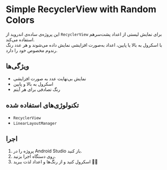 # Simple RecyclerView with Random Colors

این پروژه‌ی ساده‌ی اندروید از `RecyclerView` برای نمایش لیستی از اعداد پشت‌سرهم استفاده می‌کند.  
با اسکرول به بالا یا پایین، اعداد به‌صورت افزایشی نمایش داده می‌شوند و هر عدد رنگ رندوم مخصوص خود را دارد.

## ویژگی‌ها
- نمایش بی‌نهایت عدد به صورت افزایشی
- اسکرول به بالا و پایین
- رنگ تصادفی برای هر آیتم

## تکنولوژی‌های استفاده شده
- `RecyclerView`
- `LinearLayoutManager`

## اجرا
1. پروژه را در Android Studio باز کنید.
2. روی دستگاه اجرا بزنید.
3. اسکرول کنید و از رنگ‌ها و اعداد لذت ببرید 🌈🔢
